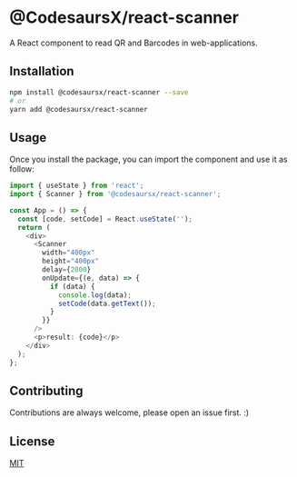 # @CodesaursX/react-scanner

A React component to read QR and Barcodes in web-applications.

## Installation

```zsh
npm install @codesaursx/react-scanner --save
# or
yarn add @codesaursx/react-scanner
```

## Usage

Once you install the package, you can import the component and use it as follow:

```ts
import { useState } from 'react';
import { Scanner } from '@codesaursx/react-scanner';

const App = () => {
  const [code, setCode] = React.useState('');
  return (
    <div>
      <Scanner
        width="400px"
        height="400px"
        delay={2000}
        onUpdate={(e, data) => {
          if (data) {
            console.log(data);
            setCode(data.getText());
          }
        }}
      />
      <p>result: {code}</p>
    </div>
  );
};
```

## Contributing

Contributions are always welcome, please open an issue first. :)

## License

[MIT](https://choosealicense.com/licenses/mit/)
